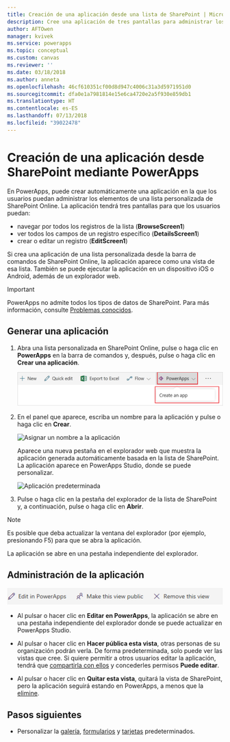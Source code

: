 ```yaml
---
title: Creación de una aplicación desde una lista de SharePoint | Microsoft Docs
description: Cree una aplicación de tres pantallas para administrar los datos en una lista de SharePoint, independientemente de si el sitio es local o está en la nube.
author: AFTOwen
manager: kvivek
ms.service: powerapps
ms.topic: conceptual
ms.custom: canvas
ms.reviewer: ''
ms.date: 03/18/2018
ms.author: anneta
ms.openlocfilehash: 46cf610351cf00d8d947c4006c31a3d5971951d0
ms.sourcegitcommit: dfa0e1a7981814e15e6ca4720e2a5f930e859db1
ms.translationtype: HT
ms.contentlocale: es-ES
ms.lasthandoff: 07/13/2018
ms.locfileid: "39022478"
---
```

# <a name="generate-an-app-from-within-sharepoint-using-powerapps"></a>Creación de una aplicación desde SharePoint mediante PowerApps

En PowerApps, puede crear automáticamente una aplicación en la que los usuarios puedan administrar los elementos de una lista personalizada de SharePoint Online. La aplicación tendrá tres pantallas para que los usuarios puedan:

* navegar por todos los registros de la lista (**BrowseScreen1**)
* ver todos los campos de un registro específico (**DetailsScreen1**)
* crear o editar un registro (**EditScreen1**)

Si crea una aplicación de una lista personalizada desde la barra de comandos de SharePoint Online, la aplicación aparece como una vista de esa lista. También se puede ejecutar la aplicación en un dispositivo iOS o Android, además de un explorador web.

> [!IMPORTANT]
> PowerApps no admite todos los tipos de datos de SharePoint. Para más información, consulte [Problemas conocidos](connections/connection-sharepoint-online.md#known-issues).

## <a name="generate-an-app"></a>Generar una aplicación
1. Abra una lista personalizada en SharePoint Online, pulse o haga clic en **PowerApps** en la barra de comandos y, después, pulse o haga clic en **Crear una aplicación**.

    ![Crear una aplicación](./media/generate-app-from-sharepoint-list-interface/generate-new-app.png)

2. En el panel que aparece, escriba un nombre para la aplicación y pulse o haga clic en **Crear**.

    ![Asignar un nombre a la aplicación](./media/generate-app-from-sharepoint-list-interface/app-name.png)

    Aparece una nueva pestaña en el explorador web que muestra la aplicación generada automáticamente basada en la lista de SharePoint. La aplicación aparece en PowerApps Studio, donde se puede personalizar.

    ![Aplicación predeterminada](./media/generate-app-from-sharepoint-list-interface/default-app.png)  
3. Pulse o haga clic en la pestaña del explorador de la lista de SharePoint y, a continuación, pulse o haga clic en **Abrir**.

> [!NOTE]
> Es posible que deba actualizar la ventana del explorador (por ejemplo, presionando F5) para que se abra la aplicación.

La aplicación se abre en una pestaña independiente del explorador.

## <a name="manage-the-app"></a>Administración de la aplicación
![Barra de comandos](./media/generate-app-from-sharepoint-list-interface/command-bar.png)

* Al pulsar o hacer clic en **Editar en PowerApps**, la aplicación se abre en una pestaña independiente del explorador donde se puede actualizar en PowerApps Studio.

* Al pulsar o hacer clic en **Hacer pública esta vista**, otras personas de su organización podrán verla. De forma predeterminada, solo puede ver las vistas que cree. Si quiere permitir a otros usuarios editar la aplicación, tendrá que [compartirla con ellos](share-app.md) y concederles permisos **Puede editar**.

* Al pulsar o hacer clic en **Quitar esta vista**, quitará la vista de SharePoint, pero la aplicación seguirá estando en PowerApps, a menos que la [elimine](delete-app.md).

## <a name="next-steps"></a>Pasos siguientes
* Personalizar la [galería](customize-layout-sharepoint.md), [formularios](customize-forms-sharepoint.md) y [tarjetas](customize-card.md) predeterminados.
